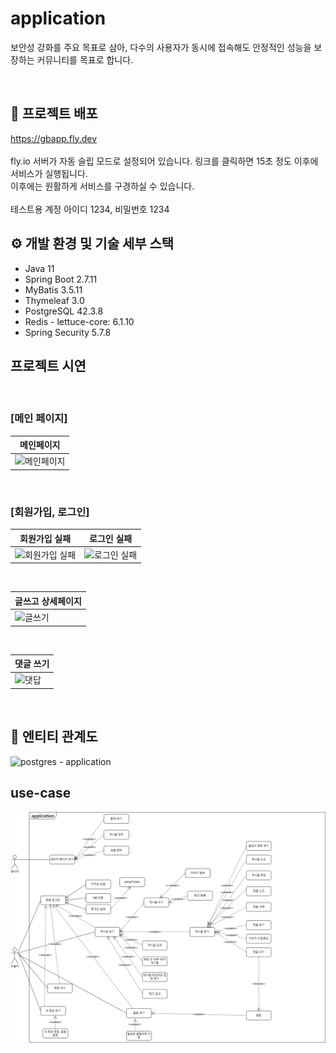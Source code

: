# application
보안성 강화를 주요 목표로 삼아, 다수의 사용자가 동시에 접속해도 안정적인 성능을 보장하는 커뮤니티를 목표로 합니다.


<br>

## 📒 프로젝트 배포
https://gbapp.fly.dev
<br>
<br>
fly.io 서버가 자동 슬립 모드로 설정되어 있습니다. 링크를 클릭하면 15초 정도 이후에 서비스가 실행됩니다.
<br>
이후에는 원활하게 서비스를 구경하실 수 있습니다.
<br>
<br>
테스트용 계정 아이디 1234, 비밀번호 1234

## ⚙️ 개발 환경 및 기술 세부 스택
- Java 11
- Spring Boot 2.7.11
- MyBatis 3.5.11
- Thymeleaf 3.0
- PostgreSQL 42.3.8
- Redis - lettuce-core: 6.1.10
- Spring Security 5.7.8

  

## 프로젝트 시연

<br>

### [메인 페이지]


| 메인페이지 | 
| -------- |
| ![메인페이지](https://github.com/fxzz/application/assets/3148006/d5652019-5fa9-45e1-b113-84cbf4c45005) | 
  
<br>


### [회원가입, 로그인]


| 회원가입 실패 | 로그인 실패 | 
| -------- | -------- | 
| ![회원가입 실패](https://github.com/fxzz/application/assets/3148006/627ce42f-e80c-4a97-ac91-7b50f2d3685d) | ![로그인 실패](https://github.com/fxzz/application/assets/3148006/27ad2667-7310-4ee5-b388-6a4f6fe5c025) | 
  
<br>

| 글쓰고 상세페이지 | 
| -------- |
|![글쓰기](https://github.com/fxzz/application/assets/3148006/4b0e95c1-0875-47cb-b167-6594f7d7f4a1) | 
  
<br>

| 댓글 쓰기 | 
| -------- |
|  ![댓답](https://github.com/fxzz/application/assets/3148006/a1b98c77-f208-4a79-a2e7-399711e2952c) | 
  
<br>


## 📄 엔티티 관계도
![postgres - application](https://github.com/fxzz/application/assets/3148006/20ff60d6-25bf-4923-b2e3-eb279e318ed8)




## use-case

![](https://github.com/fxzz/application/raw/main/Usecase%20Diagram.png)





